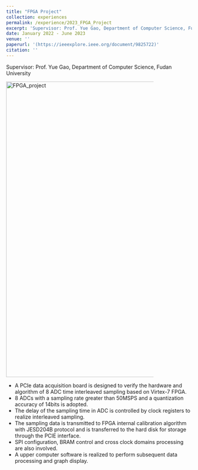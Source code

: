 ```yaml
---
title: "FPGA Project"
collection: experiences
permalink: /experience/2023_FPGA_Project
excerpt: 'Supervisor: Prof. Yue Gao, Department of Computer Science, Fudan University'
date: January 2022 - June 2023
venue: ''
paperurl: '(https://ieeexplore.ieee.org/document/9825722)'
citation: ''
---
```


Supervisor: Prof. Yue Gao, Department of Computer Science, Fudan University

<img src="https://fzh1996.github.io/images/FPGA_project.png" alt="FPGA_project" width="1000" height="800" style="max-width: 400px" class="left" data-proofer-ignore>
  
  - A PCIe data acquisition board is designed to verify the hardware and algorithm of 8 ADC time interleaved sampling based on Virtex-7 FPGA.
  - 8 ADCs with a sampling rate greater than 50MSPS and a quantization accuracy of 14bits is adopted. 
  - The delay of the sampling time in ADC is controlled by clock registers to realize interleaved sampling.  
  - The sampling data is transmitted to FPGA internal calibration algorithm with JESD204B protocol and is transferred to the hard disk for storage through the PCIE interface.
  - SPI configuration, BRAM control and cross clock domains processing are also involved.
  - A upper computer software is realized to perform subsequent data processing and graph display.
